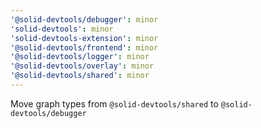 ```yaml
---
'@solid-devtools/debugger': minor
'solid-devtools': minor
'solid-devtools-extension': minor
'@solid-devtools/frontend': minor
'@solid-devtools/logger': minor
'@solid-devtools/overlay': minor
'@solid-devtools/shared': minor
---
```


Move graph types from `@solid-devtools/shared` to `@solid-devtools/debugger`
